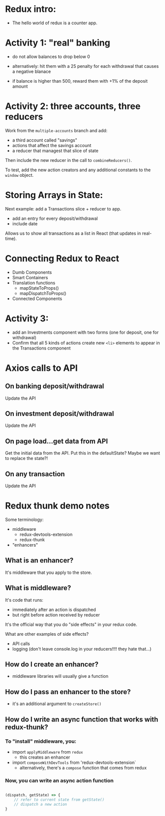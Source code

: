 # Redux intro:

- The hello world of redux is a counter app.

# Activity 1: "real" banking

- do not allow balances to drop below 0
- alternatively: hit them with a 25 penalty for each withdrawal that causes a negative blanace

- if balance is higher than 500, reward them with +1% of the deposit amount

# Activity 2: three accounts, three reducers

Work from the `multiple-accounts` branch and add:

- a third account called "savings"
- actions that affect the savings account
- a reducer that managest that slice of state

Then include the new reducer in the call to `combineReducers()`.

To test, add the new action creators and any additional constants to the `window` object.

# Storing Arrays in State:

Next example: add a Transactions slice + reducer to app.

- add an entry for every deposit/withdrawal
- include date


Allows us to show all transactions as a list in React (that updates in real-time).

# Connecting Redux to React

- Dumb Components
- Smart Containers
- Translation functions
    - mapStateToProps()
    - mapDispatchToProps()
- Connected Components


# Activity 3:

- add an Investments component with two forms (one for deposit, one for withdrawal)
- Confirm that all 5 kinds of actions create new `<li>` elements to appear in the Transactions component





# Axios calls to API


## On banking deposit/withdrawal

Update the API

## On investment deposit/withdrawal

Update the API

## On page load...get data from API

Get the initial data from the API.
Put this in the defaultState?
Maybe we want to replace the state?!

## On any transaction

Update the API

# Redux thunk demo notes

Some terminology:

- middleware
    - redux-devtools-extension
    - redux-thunk
- "enhancers" 
## What is an enhancer?

It's middleware that you apply to the store.

## What is middleware?

It's code that runs:

- immediately after an action is dispatched
- but right before action received by reducer

It's the official way that you do "side effects" in your redux code.

What are other examples of side effects?

- API calls
- logging (don't leave console.log in your reducers!!!! they hate that...)

## How do I create an enhancer?

- middleware libraries will usually give a function

## How do I pass an enhancer to the store?

- it's an additional argument to `createStore()`

## How do I write an async function that works with redux-thunk?

### To "install" middleware, you:

- import `applyMiddleware` from `redux`
    - this creates an enhancer
- import `composeWithDevTools` from 'redux-devtools-extension`
    - alternatively, there's a `compose` function that comes from redux


### Now, you can write an async action function

```js

(dispatch, getState) => {
    // refer to current state from getState()
    // dispatch a new action
}
```